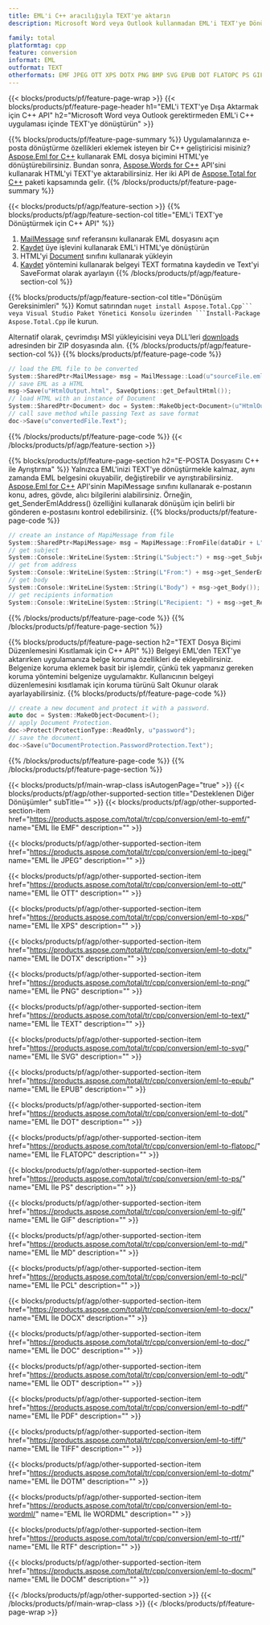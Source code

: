 ```yaml
---
title: EML'i C++ aracılığıyla TEXT'ye aktarın
description: Microsoft Word veya Outlook kullanmadan EML'i TEXT'ye Dönüştürmek için C++ API

family: total
platformtag: cpp
feature: conversion
informat: EML
outformat: TEXT
otherformats: EMF JPEG OTT XPS DOTX PNG BMP SVG EPUB DOT FLATOPC PS GIF MD PCL DOCX DOC ODT PDF TIFF DOTM WORDML RTF DOCM
---
```

{{< blocks/products/pf/feature-page-wrap >}}
{{< blocks/products/pf/feature-page-header h1="EML'i TEXT'ye Dışa Aktarmak için C++ API" h2="Microsoft Word veya Outlook gerektirmeden EML'i C++ uygulaması içinde TEXT'ye dönüştürün" >}}

{{% blocks/products/pf/feature-page-summary %}}
Uygulamalarınıza e-posta dönüştürme özellikleri eklemek isteyen bir C++ geliştiricisi misiniz? [Aspose.Eml for C++](https://products.aspose.com/eml/cpp/) kullanarak EML dosya biçimini HTML'ye dönüştürebilirsiniz. Bundan sonra, [Aspose.Words for C++](https://products.aspose.com/words/cpp/) API'sini kullanarak HTML'yi TEXT'ye aktarabilirsiniz. Her iki API de [Aspose.Total for C++](https://products.aspose.com/total/cpp/) paketi kapsamında gelir. 
{{% /blocks/products/pf/feature-page-summary  %}}

{{< blocks/products/pf/agp/feature-section >}}
{{% blocks/products/pf/agp/feature-section-col title="EML'i TEXT'ye Dönüştürmek için C++ API" %}}
1. [MailMessage](https://reference.aspose.com/eml/cpp/class/aspose.eml.mail_message) sınıf referansını kullanarak EML dosyasını açın
2. [Kaydet](https://reference.aspose.com/eml/cpp/class/aspose.eml.mail_message#a7e7c6b50c8db5a8bcc6934db02b4a786) üye işlevini kullanarak EML'i HTML'ye dönüştürün
3. HTML'yi [Document](https://reference.aspose.com/words/cpp/class/aspose.words.document) sınıfını kullanarak yükleyin
4. [Kaydet](https://reference.aspose.com/words/cpp/class/aspose.words.document#save_string_saveformat) yöntemini kullanarak belgeyi TEXT formatına kaydedin ve Text'yi SaveFormat olarak ayarlayın
{{% /blocks/products/pf/agp/feature-section-col %}}

{{% blocks/products/pf/agp/feature-section-col title="Dönüşüm Gereksinimleri" %}}
Komut satırından ``nuget install Aspose.Total.Cpp``` veya Visual Studio Paket Yönetici Konsolu üzerinden ```Install-Package Aspose.Total.Cpp`` ile kurun.

Alternatif olarak, çevrimdışı MSI yükleyicisini veya DLL'leri [downloads](https://downloads.aspose.com/total/cpp) adresinden bir ZIP dosyasında alın.
{{% /blocks/products/pf/agp/feature-section-col %}}
{{% blocks/products/pf/feature-page-code %}}

```cpp
// load the EML file to be converted
System::SharedPtr<MailMessage> msg = MailMessage::Load(u"sourceFile.eml");
// save EML as a HTML 
msg->Save(u"HtmlOutput.html", SaveOptions::get_DefaultHtml());  
// load HTML with an instance of Document
System::SharedPtr<Document> doc = System::MakeObject<Document>(u"HtmlOutput.html");
// call save method while passing Text as save format
doc->Save(u"convertedFile.Text");
```


{{% /blocks/products/pf/feature-page-code %}}
{{< /blocks/products/pf/agp/feature-section >}}

{{% blocks/products/pf/feature-page-section  h2="E-POSTA Dosyasını C++ ile Ayrıştırma" %}}
Yalnızca EML'inizi TEXT'ye dönüştürmekle kalmaz, aynı zamanda EML belgesini okuyabilir, değiştirebilir ve ayrıştırabilirsiniz. [Aspose.Eml for C++](https://products.aspose.com/eml/cpp/) API'sinin MapiMessage sınıfını kullanarak e-postanın konu, adres, gövde, alıcı bilgilerini alabilirsiniz. Örneğin, get_SenderEmlAddress() özelliğini kullanarak dönüşüm için belirli bir gönderen e-postasını kontrol edebilirsiniz.
{{% blocks/products/pf/feature-page-code %}}

```cpp
// create an instance of MapiMessage from file
System::SharedPtr<MapiMessage> msg = MapiMessage::FromFile(dataDir + L"message.eml");
// get subject
System::Console::WriteLine(System::String(L"Subject:") + msg->get_Subject());
// get from address
System::Console::WriteLine(System::String(L"From:") + msg->get_SenderEmlAddress());
// get body
System::Console::WriteLine(System::String(L"Body") + msg->get_Body());
// get recipients information
System::Console::WriteLine(System::String(L"Recipient: ") + msg->get_Recipients());
```

{{% /blocks/products/pf/feature-page-code  %}}
{{% /blocks/products/pf/feature-page-section %}}

{{% blocks/products/pf/feature-page-section  h2="TEXT Dosya Biçimi Düzenlemesini Kısıtlamak için C++ API" %}}
Belgeyi EML'den TEXT'ye aktarırken uygulamanıza belge koruma özellikleri de ekleyebilirsiniz. Belgenize koruma eklemek basit bir işlemdir, çünkü tek yapmanız gereken koruma yöntemini belgenize uygulamaktır. Kullanıcının belgeyi düzenlemesini kısıtlamak için koruma türünü Salt Okunur olarak ayarlayabilirsiniz.
{{% blocks/products/pf/feature-page-code %}}

```cpp
// create a new document and protect it with a password.
auto doc = System::MakeObject<Document>();
// apply Document Protection.
doc->Protect(ProtectionType::ReadOnly, u"password");
// save the document.
doc->Save(u"DocumentProtection.PasswordProtection.Text");
```

{{% /blocks/products/pf/feature-page-code  %}}
{{% /blocks/products/pf/feature-page-section %}}

{{< blocks/products/pf/main-wrap-class isAutogenPage="true" >}}
{{< blocks/products/pf/agp/other-supported-section title="Desteklenen Diğer Dönüşümler" subTitle="" >}}
{{< blocks/products/pf/agp/other-supported-section-item href="https://products.aspose.com/total/tr/cpp/conversion/eml-to-emf/" name="EML İle EMF" description="" >}}

{{< blocks/products/pf/agp/other-supported-section-item href="https://products.aspose.com/total/tr/cpp/conversion/eml-to-jpeg/" name="EML İle JPEG" description="" >}}

{{< blocks/products/pf/agp/other-supported-section-item href="https://products.aspose.com/total/tr/cpp/conversion/eml-to-ott/" name="EML İle OTT" description="" >}}

{{< blocks/products/pf/agp/other-supported-section-item href="https://products.aspose.com/total/tr/cpp/conversion/eml-to-xps/" name="EML İle XPS" description="" >}}

{{< blocks/products/pf/agp/other-supported-section-item href="https://products.aspose.com/total/tr/cpp/conversion/eml-to-dotx/" name="EML İle DOTX" description="" >}}

{{< blocks/products/pf/agp/other-supported-section-item href="https://products.aspose.com/total/tr/cpp/conversion/eml-to-png/" name="EML İle PNG" description="" >}}

{{< blocks/products/pf/agp/other-supported-section-item href="https://products.aspose.com/total/tr/cpp/conversion/eml-to-text/" name="EML İle TEXT" description="" >}}

{{< blocks/products/pf/agp/other-supported-section-item href="https://products.aspose.com/total/tr/cpp/conversion/eml-to-svg/" name="EML İle SVG" description="" >}}

{{< blocks/products/pf/agp/other-supported-section-item href="https://products.aspose.com/total/tr/cpp/conversion/eml-to-epub/" name="EML İle EPUB" description="" >}}

{{< blocks/products/pf/agp/other-supported-section-item href="https://products.aspose.com/total/tr/cpp/conversion/eml-to-dot/" name="EML İle DOT" description="" >}}

{{< blocks/products/pf/agp/other-supported-section-item href="https://products.aspose.com/total/tr/cpp/conversion/eml-to-flatopc/" name="EML İle FLATOPC" description="" >}}

{{< blocks/products/pf/agp/other-supported-section-item href="https://products.aspose.com/total/tr/cpp/conversion/eml-to-ps/" name="EML İle PS" description="" >}}

{{< blocks/products/pf/agp/other-supported-section-item href="https://products.aspose.com/total/tr/cpp/conversion/eml-to-gif/" name="EML İle GIF" description="" >}}

{{< blocks/products/pf/agp/other-supported-section-item href="https://products.aspose.com/total/tr/cpp/conversion/eml-to-md/" name="EML İle MD" description="" >}}

{{< blocks/products/pf/agp/other-supported-section-item href="https://products.aspose.com/total/tr/cpp/conversion/eml-to-pcl/" name="EML İle PCL" description="" >}}

{{< blocks/products/pf/agp/other-supported-section-item href="https://products.aspose.com/total/tr/cpp/conversion/eml-to-docx/" name="EML İle DOCX" description="" >}}

{{< blocks/products/pf/agp/other-supported-section-item href="https://products.aspose.com/total/tr/cpp/conversion/eml-to-doc/" name="EML İle DOC" description="" >}}

{{< blocks/products/pf/agp/other-supported-section-item href="https://products.aspose.com/total/tr/cpp/conversion/eml-to-odt/" name="EML İle ODT" description="" >}}

{{< blocks/products/pf/agp/other-supported-section-item href="https://products.aspose.com/total/tr/cpp/conversion/eml-to-pdf/" name="EML İle PDF" description="" >}}

{{< blocks/products/pf/agp/other-supported-section-item href="https://products.aspose.com/total/tr/cpp/conversion/eml-to-tiff/" name="EML İle TIFF" description="" >}}

{{< blocks/products/pf/agp/other-supported-section-item href="https://products.aspose.com/total/tr/cpp/conversion/eml-to-dotm/" name="EML İle DOTM" description="" >}}

{{< blocks/products/pf/agp/other-supported-section-item href="https://products.aspose.com/total/tr/cpp/conversion/eml-to-wordml/" name="EML İle WORDML" description="" >}}

{{< blocks/products/pf/agp/other-supported-section-item href="https://products.aspose.com/total/tr/cpp/conversion/eml-to-rtf/" name="EML İle RTF" description="" >}}

{{< blocks/products/pf/agp/other-supported-section-item href="https://products.aspose.com/total/tr/cpp/conversion/eml-to-docm/" name="EML İle DOCM" description="" >}}


{{< /blocks/products/pf/agp/other-supported-section >}}
{{< /blocks/products/pf/main-wrap-class >}}
{{< /blocks/products/pf/feature-page-wrap >}}